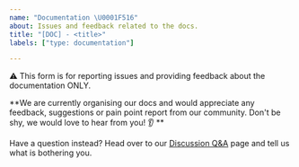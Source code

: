 ```yaml
---
name: "Documentation \U0001F516"
about: Issues and feedback related to the docs.
title: "[DOC] - <title>"
labels: ["type: documentation"]

---
```


:warning: This form is for reporting issues and providing feedback about the documentation ONLY.

**We are currently organising our docs and would appreciate any feedback, suggestions or pain point report from our community.
Don't be shy, we would love to hear from you! 👂
**

Have a question instead? Head over to our [Discussion Q&A](https://github.com/Quansight/qhub/discussions/categories/q-a) page and tell us what is bothering you.
